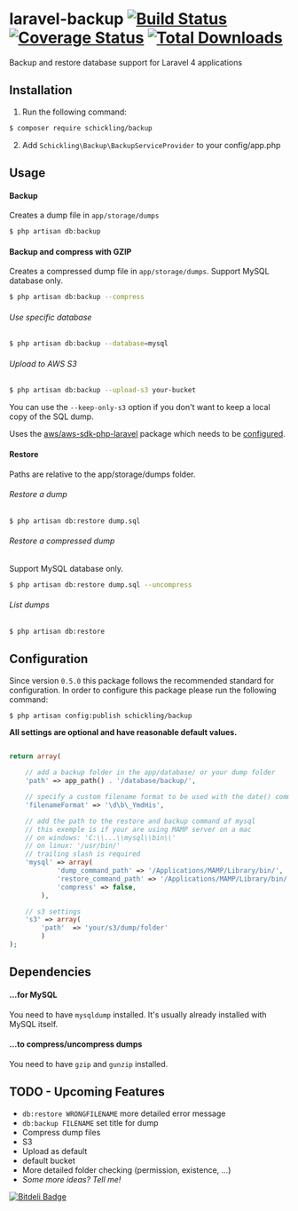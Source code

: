 laravel-backup [![Build Status](https://travis-ci.org/schickling/laravel-backup.png)](https://travis-ci.org/schickling/laravel-backup) [![Coverage Status](https://coveralls.io/repos/schickling/laravel-backup/badge.png?branch=master)](https://coveralls.io/r/schickling/laravel-backup?branch=master) [![Total Downloads](https://poser.pugx.org/schickling/backup/downloads.png)](https://packagist.org/packages/schickling/backup)
==============

Backup and restore database support for Laravel 4 applications

## Installation

1. Run the following command:

```bash
$ composer require schickling/backup
```

2. Add `Schickling\Backup\BackupServiceProvider` to your config/app.php

## Usage

#### Backup
Creates a dump file in `app/storage/dumps`
```sh
$ php artisan db:backup
```

#### Backup and compress with GZIP
Creates a compressed dump file in `app/storage/dumps`. Support MySQL database only. 
```sh
$ php artisan db:backup --compress 
```

###### Use specific database
```sh
$ php artisan db:backup --database=mysql
```

###### Upload to AWS S3
```sh
$ php artisan db:backup --upload-s3 your-bucket
```

You can use the `--keep-only-s3` option if you don't want to keep a local copy of the SQL dump.

Uses the [aws/aws-sdk-php-laravel](https://github.com/aws/aws-sdk-php-laravel) package which needs to be [configured](https://github.com/aws/aws-sdk-php-laravel#configuration).

#### Restore
Paths are relative to the app/storage/dumps folder.

###### Restore a dump
```sh
$ php artisan db:restore dump.sql
```

###### Restore a compressed dump
Support MySQL database only. 
```sh
$ php artisan db:restore dump.sql --uncompress
```

###### List dumps
```sh
$ php artisan db:restore
```

## Configuration
Since version `0.5.0` this package follows the recommended standard for configuration. In order to configure this package please run the following command:

```sh
$ php artisan config:publish schickling/backup
```

__All settings are optional and have reasonable default values.__
```php

return array(

	// add a backup folder in the app/database/ or your dump folder
    'path' => app_path() . '/database/backup/',

	// specify a custom filename format to be used with the date() command. date('YmdHis') is the default format.
	'filenameFormat' => '\d\b\_YmdHis',

    // add the path to the restore and backup command of mysql
    // this exemple is if your are using MAMP server on a mac
    // on windows: 'C:\\...\\mysql\\bin\\'
    // on linux: '/usr/bin/'
    // trailing slash is required
    'mysql' => array(
			'dump_command_path' => '/Applications/MAMP/Library/bin/',
			'restore_command_path' => '/Applications/MAMP/Library/bin/',
			'compress' => false,
		),

    // s3 settings
    's3' => array(
        'path'  => 'your/s3/dump/folder'
        )
);
```

## Dependencies

#### ...for MySQL
You need to have `mysqldump` installed. It's usually already installed with MySQL itself.

#### ...to compress/uncompress dumps
You need to have `gzip` and `gunzip` installed.

## TODO - Upcoming Features
* `db:restore WRONGFILENAME` more detailed error message
* `db:backup FILENAME` set title for dump
* Compress dump files
* S3
 * Upload as default
 * default bucket
* More detailed folder checking (permission, existence, ...)
* *Some more ideas? Tell me!*


[![Bitdeli Badge](https://d2weczhvl823v0.cloudfront.net/schickling/laravel-backup/trend.png)](https://bitdeli.com/free "Bitdeli Badge")


